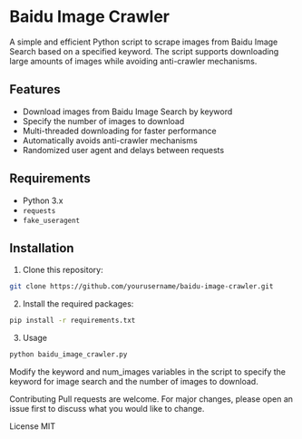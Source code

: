 # Baidu Image Crawler

A simple and efficient Python script to scrape images from Baidu Image Search based on a specified keyword. The script supports downloading large amounts of images while avoiding anti-crawler mechanisms.

## Features

- Download images from Baidu Image Search by keyword
- Specify the number of images to download
- Multi-threaded downloading for faster performance
- Automatically avoids anti-crawler mechanisms
- Randomized user agent and delays between requests

## Requirements

- Python 3.x
- `requests`
- `fake_useragent`

## Installation

1. Clone this repository:

```bash
git clone https://github.com/yourusername/baidu-image-crawler.git
```
2. Install the required packages:
```bash
pip install -r requirements.txt
```
3. Usage
```bash
python baidu_image_crawler.py
```
Modify the keyword and num_images variables in the script to specify the keyword for image search and the number of images to download.

Contributing
Pull requests are welcome. For major changes, please open an issue first to discuss what you would like to change.

License
MIT
